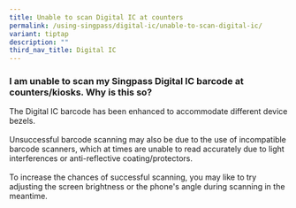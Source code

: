 ```yaml
---
title: Unable to scan Digital IC at counters
permalink: /using-singpass/digital-ic/unable-to-scan-digital-ic/
variant: tiptap
description: ""
third_nav_title: Digital IC
---
```

<h3>I am unable to scan my Singpass Digital IC barcode at counters/kiosks. Why is this so?</h3>
<p>The Digital IC barcode has been enhanced to accommodate different device
bezels.
<br>
<br>Unsuccessful barcode scanning may also be due to the use of incompatible
barcode scanners, which at times are unable to read accurately due to light
interferences or anti-reflective coating/protectors.
<br>
<br>To increase the chances of successful scanning, you may like to try adjusting
the screen brightness or the phone's angle during scanning in the meantime.</p>